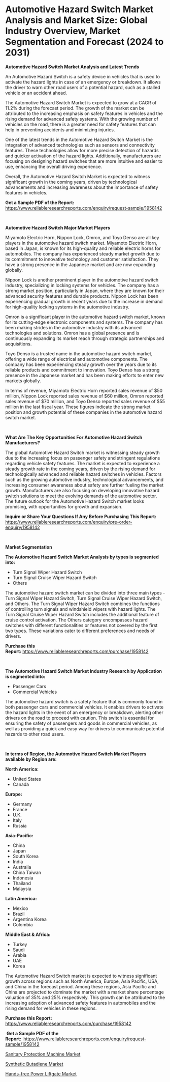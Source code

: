 <p><h1>Automotive Hazard Switch Market Analysis and Market Size: Global Industry Overview, Market Segmentation and Forecast (2024 to 2031)</h1></p><p><strong>Automotive Hazard Switch Market Analysis and Latest Trends</strong></p>
<p><p>An Automotive Hazard Switch is a safety device in vehicles that is used to activate the hazard lights in case of an emergency or breakdown. It allows the driver to warn other road users of a potential hazard, such as a stalled vehicle or an accident ahead.</p><p>The Automotive Hazard Switch Market is expected to grow at a CAGR of 11.2% during the forecast period. The growth of the market can be attributed to the increasing emphasis on safety features in vehicles and the rising demand for advanced safety systems. With the growing number of vehicles on the road, there is a greater need for safety features that can help in preventing accidents and minimizing injuries.</p><p>One of the latest trends in the Automotive Hazard Switch Market is the integration of advanced technologies such as sensors and connectivity features. These technologies allow for more precise detection of hazards and quicker activation of the hazard lights. Additionally, manufacturers are focusing on designing hazard switches that are more intuitive and easier to use, enhancing the overall driving experience.</p><p>Overall, the Automotive Hazard Switch Market is expected to witness significant growth in the coming years, driven by technological advancements and increasing awareness about the importance of safety features in vehicles.</p></p>
<p><strong>Get a Sample PDF of the Report:&nbsp;</strong> <a href="https://www.reliableresearchreports.com/enquiry/request-sample/1958142">https://www.reliableresearchreports.com/enquiry/request-sample/1958142</a></p>
<p>&nbsp;</p>
<p><strong>Automotive Hazard Switch Major Market Players</strong></p>
<p><p>Miyamoto Electric Horn, Nippon Lock, Omron, and Toyo Denso are all key players in the automotive hazard switch market. Miyamoto Electric Horn, based in Japan, is known for its high-quality and reliable electric horns for automobiles. The company has experienced steady market growth due to its commitment to innovative technology and customer satisfaction. They have a strong presence in the Japanese market and are now expanding globally.</p><p>Nippon Lock is another prominent player in the automotive hazard switch industry, specializing in locking systems for vehicles. The company has a strong market position, particularly in Japan, where they are known for their advanced security features and durable products. Nippon Lock has been experiencing gradual growth in recent years due to the increase in demand for high-quality locking systems in the automotive industry.</p><p>Omron is a significant player in the automotive hazard switch market, known for its cutting-edge electronic components and systems. The company has been making strides in the automotive industry with its advanced technologies and solutions. Omron has a global presence and is continuously expanding its market reach through strategic partnerships and acquisitions.</p><p>Toyo Denso is a trusted name in the automotive hazard switch market, offering a wide range of electrical and automotive components. The company has been experiencing steady growth over the years due to its reliable products and commitment to innovation. Toyo Denso has a strong presence in the Japanese market and has been making efforts to enter new markets globally.</p><p>In terms of revenue, Miyamoto Electric Horn reported sales revenue of $50 million, Nippon Lock reported sales revenue of $60 million, Omron reported sales revenue of $70 million, and Toyo Denso reported sales revenue of $55 million in the last fiscal year. These figures indicate the strong market position and growth potential of these companies in the automotive hazard switch market.</p></p>
<p>&nbsp;</p>
<p><strong>What Are The Key Opportunities For Automotive Hazard Switch Manufacturers?</strong></p>
<p><p>The global Automotive Hazard Switch market is witnessing steady growth due to the increasing focus on passenger safety and stringent regulations regarding vehicle safety features. The market is expected to experience a steady growth rate in the coming years, driven by the rising demand for technologically advanced and reliable hazard switches in vehicles. Factors such as the growing automotive industry, technological advancements, and increasing consumer awareness about safety are further fueling the market growth. Manufacturers are also focusing on developing innovative hazard switch solutions to meet the evolving demands of the automotive sector. The future outlook for the Automotive Hazard Switch market looks promising, with opportunities for growth and expansion.</p></p>
<p><strong>Inquire or Share Your Questions If Any Before Purchasing This Report:</strong> <a href="https://www.reliableresearchreports.com/enquiry/pre-order-enquiry/1958142">https://www.reliableresearchreports.com/enquiry/pre-order-enquiry/1958142</a></p>
<p>&nbsp;</p>
<p><strong>Market Segmentation</strong></p>
<p><strong>The Automotive Hazard Switch Market Analysis by types is segmented into:</strong></p>
<p><ul><li>Turn Signal Wiper Hazard Switch</li><li>Turn Signal Cruise Wiper Hazard Switch</li><li>Others</li></ul></p>
<p><p>The automotive hazard switch market can be divided into three main types - Turn Signal Wiper Hazard Switch, Turn Signal Cruise Wiper Hazard Switch, and Others. The Turn Signal Wiper Hazard Switch combines the functions of controlling turn signals and windshield wipers with hazard lights. The Turn Signal Cruise Wiper Hazard Switch includes the additional feature of cruise control activation. The Others category encompasses hazard switches with different functionalities or features not covered by the first two types. These variations cater to different preferences and needs of drivers.</p></p>
<p><strong>Purchase this Report:&nbsp;</strong><a href="https://www.reliableresearchreports.com/purchase/1958142">https://www.reliableresearchreports.com/purchase/1958142</a></p>
<p>&nbsp;</p>
<p><strong>The Automotive Hazard Switch Market Industry Research by Application is segmented into:</strong></p>
<p><ul><li>Passenger Cars</li><li>Commercial Vehicles</li></ul></p>
<p><p>The automotive hazard switch is a safety feature that is commonly found in both passenger cars and commercial vehicles. It enables drivers to activate the hazard lights in the event of an emergency or breakdown, alerting other drivers on the road to proceed with caution. This switch is essential for ensuring the safety of passengers and goods in commercial vehicles, as well as providing a quick and easy way for drivers to communicate potential hazards to other road users.</p></p>
<p>&nbsp;</p>
<p><strong>In terms of Region, the Automotive Hazard Switch Market Players available by Region are:</strong></p>
<p>
    <p> <strong> North America: </strong>
        <ul>
            <li>United States</li>
            <li>Canada</li>
        </ul>
        </p> 
    <p> <strong> Europe: </strong>
        <ul>
            <li>Germany</li>
            <li>France</li>
            <li>U.K.</li>
            <li>Italy</li>
            <li>Russia</li>
        </ul>
        </p> 
    <p> <strong> Asia-Pacific: </strong>
        <ul>
            <li>China</li>
            <li>Japan</li>
            <li>South Korea</li>
            <li>India</li>
            <li>Australia</li>
            <li>China Taiwan</li>
            <li>Indonesia</li>
            <li>Thailand</li>
            <li>Malaysia</li>
        </ul>
        </p> 
    <p> <strong> Latin America: </strong>
        <ul>
            <li>Mexico</li>
            <li>Brazil</li>
            <li>Argentina Korea</li>
            <li>Colombia</li>
        </ul>
        </p> 
    <p> <strong> Middle East & Africa: </strong>
        <ul>
            <li>Turkey</li>
            <li>Saudi</li>
            <li>Arabia</li>
            <li>UAE</li>
            <li>Korea</li>
        </ul>
    </p>
    </p>
<p><p>The Automotive Hazard Switch market is expected to witness significant growth across regions such as North America, Europe, Asia Pacific, USA, and China in the forecast period. Among these regions, Asia Pacific and China are projected to dominate the market with a market share percentage valuation of 35% and 25% respectively. This growth can be attributed to the increasing adoption of advanced safety features in automobiles and the rising demand for vehicles in these regions.</p></p>
<p><strong>Purchase this Report: </strong><a href="https://www.reliableresearchreports.com/purchase/1958142">https://www.reliableresearchreports.com/purchase/1958142</a></p>
<p>&nbsp;<strong>Get a Sample PDF of the Report:&nbsp;&nbsp;</strong><a href="https://www.reliableresearchreports.com/enquiry/request-sample/1958142">https://www.reliableresearchreports.com/enquiry/request-sample/1958142</a></p>
<p><strong></strong></p>
<p><p><a href="https://view.publitas.com/reportprime-1/sanitary-protection-machine-market-size-share-trends-analysis-report-by-application-regional-outlook-competitive-strategies-and-segment-forecasts-2023-2030/">Sanitary Protection Machine Market</a></p><p><a href="https://view.publitas.com/reportprime-1/synthetic-butadiene-market-challenges-opportunities-and-growth-drivers-and-major-market-players-forecasted-for-period-from-2023-2030/">Synthetic Butadiene Market</a></p><p><a href="https://view.publitas.com/reportprime-1/hands-free-power-liftgate-market-size-market-share-and-global-market-analysis-report-2023-2030/">Hands-free Power Liftgate Market</a></p></p>